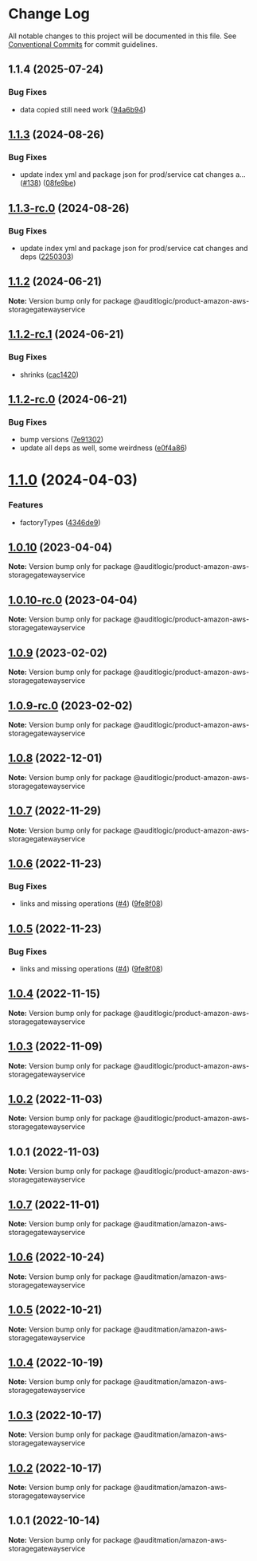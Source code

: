 # Change Log

All notable changes to this project will be documented in this file.
See [Conventional Commits](https://conventionalcommits.org) for commit guidelines.

## 1.1.4 (2025-07-24)


### Bug Fixes

* data copied still need work ([94a6b94](https://github.com/zerobias-org/product/commit/94a6b942fb0516367548599d739529536132755a))





## [1.1.3](https://github.com/auditlogic/product/compare/@auditlogic/product-amazon-aws-storagegatewayservice@1.1.2...@auditlogic/product-amazon-aws-storagegatewayservice@1.1.3) (2024-08-26)


### Bug Fixes

* update index yml and package json for prod/service cat changes a… ([#138](https://github.com/auditlogic/product/issues/138)) ([08fe9be](https://github.com/auditlogic/product/commit/08fe9beb1c8457462a19bc69caa02e6212d97e1a))





## [1.1.3-rc.0](https://github.com/auditlogic/product/compare/@auditlogic/product-amazon-aws-storagegatewayservice@1.1.2...@auditlogic/product-amazon-aws-storagegatewayservice@1.1.3-rc.0) (2024-08-26)


### Bug Fixes

* update index yml and package json for prod/service cat changes and deps ([2250303](https://github.com/auditlogic/product/commit/225030363a363608240135b7ebed386b28f01e4b))





## [1.1.2](https://github.com/auditlogic/product/compare/@auditlogic/product-amazon-aws-storagegatewayservice@1.1.2-rc.1...@auditlogic/product-amazon-aws-storagegatewayservice@1.1.2) (2024-06-21)

**Note:** Version bump only for package @auditlogic/product-amazon-aws-storagegatewayservice





## [1.1.2-rc.1](https://github.com/auditlogic/product/compare/@auditlogic/product-amazon-aws-storagegatewayservice@1.1.2-rc.0...@auditlogic/product-amazon-aws-storagegatewayservice@1.1.2-rc.1) (2024-06-21)


### Bug Fixes

* shrinks ([cac1420](https://github.com/auditlogic/product/commit/cac14200fefcd8183ab69fe89a47bd3f70f563e9))





## [1.1.2-rc.0](https://github.com/auditlogic/product/compare/@auditlogic/product-amazon-aws-storagegatewayservice@1.1.0...@auditlogic/product-amazon-aws-storagegatewayservice@1.1.2-rc.0) (2024-06-21)


### Bug Fixes

* bump versions ([7e91302](https://github.com/auditlogic/product/commit/7e913023b8b312150ed7762c32fbbe616be71de5))
* update all deps as well, some weirdness ([e0f4a86](https://github.com/auditlogic/product/commit/e0f4a864714e2d3de6bbf3da014d5312fe53be2f))





# [1.1.0](https://github.com/auditlogic/product/compare/@auditlogic/product-amazon-aws-storagegatewayservice@1.0.10...@auditlogic/product-amazon-aws-storagegatewayservice@1.1.0) (2024-04-03)


### Features

* factoryTypes ([4346de9](https://github.com/auditlogic/product/commit/4346de92693aee892fccf725338ffc7b80ab182b))





## [1.0.10](https://github.com/auditlogic/product/compare/@auditlogic/product-amazon-aws-storagegatewayservice@1.0.9...@auditlogic/product-amazon-aws-storagegatewayservice@1.0.10) (2023-04-04)

**Note:** Version bump only for package @auditlogic/product-amazon-aws-storagegatewayservice





## [1.0.10-rc.0](https://github.com/auditlogic/product/compare/@auditlogic/product-amazon-aws-storagegatewayservice@1.0.9...@auditlogic/product-amazon-aws-storagegatewayservice@1.0.10-rc.0) (2023-04-04)

**Note:** Version bump only for package @auditlogic/product-amazon-aws-storagegatewayservice





## [1.0.9](https://github.com/auditlogic/product/compare/@auditlogic/product-amazon-aws-storagegatewayservice@1.0.8...@auditlogic/product-amazon-aws-storagegatewayservice@1.0.9) (2023-02-02)

**Note:** Version bump only for package @auditlogic/product-amazon-aws-storagegatewayservice





## [1.0.9-rc.0](https://github.com/auditlogic/product/compare/@auditlogic/product-amazon-aws-storagegatewayservice@1.0.8...@auditlogic/product-amazon-aws-storagegatewayservice@1.0.9-rc.0) (2023-02-02)

**Note:** Version bump only for package @auditlogic/product-amazon-aws-storagegatewayservice





## [1.0.8](https://github.com/auditlogic/product/compare/@auditlogic/product-amazon-aws-storagegatewayservice@1.0.7...@auditlogic/product-amazon-aws-storagegatewayservice@1.0.8) (2022-12-01)

**Note:** Version bump only for package @auditlogic/product-amazon-aws-storagegatewayservice





## [1.0.7](https://github.com/auditlogic/product/compare/@auditlogic/product-amazon-aws-storagegatewayservice@1.0.6...@auditlogic/product-amazon-aws-storagegatewayservice@1.0.7) (2022-11-29)

**Note:** Version bump only for package @auditlogic/product-amazon-aws-storagegatewayservice





## [1.0.6](https://github.com/auditlogic/product/compare/@auditlogic/product-amazon-aws-storagegatewayservice@1.0.4...@auditlogic/product-amazon-aws-storagegatewayservice@1.0.6) (2022-11-23)


### Bug Fixes

* links and missing operations ([#4](https://github.com/auditlogic/product/issues/4)) ([9fe8f08](https://github.com/auditlogic/product/commit/9fe8f08fe7c57fdb79f991ac35bd6ac2e7dcad38))





## [1.0.5](https://github.com/auditlogic/product/compare/@auditlogic/product-amazon-aws-storagegatewayservice@1.0.4...@auditlogic/product-amazon-aws-storagegatewayservice@1.0.5) (2022-11-23)


### Bug Fixes

* links and missing operations ([#4](https://github.com/auditlogic/product/issues/4)) ([9fe8f08](https://github.com/auditlogic/product/commit/9fe8f08fe7c57fdb79f991ac35bd6ac2e7dcad38))





## [1.0.4](https://github.com/auditlogic/product/compare/@auditlogic/product-amazon-aws-storagegatewayservice@1.0.3...@auditlogic/product-amazon-aws-storagegatewayservice@1.0.4) (2022-11-15)

**Note:** Version bump only for package @auditlogic/product-amazon-aws-storagegatewayservice





## [1.0.3](https://github.com/auditlogic/product/compare/@auditlogic/product-amazon-aws-storagegatewayservice@1.0.2...@auditlogic/product-amazon-aws-storagegatewayservice@1.0.3) (2022-11-09)

**Note:** Version bump only for package @auditlogic/product-amazon-aws-storagegatewayservice





## [1.0.2](https://github.com/auditlogic/product/compare/@auditlogic/product-amazon-aws-storagegatewayservice@1.0.1...@auditlogic/product-amazon-aws-storagegatewayservice@1.0.2) (2022-11-03)

**Note:** Version bump only for package @auditlogic/product-amazon-aws-storagegatewayservice





## 1.0.1 (2022-11-03)

**Note:** Version bump only for package @auditlogic/product-amazon-aws-storagegatewayservice





## [1.0.7](https://github.com/auditmation/store-content/compare/@auditmation/amazon-aws-storagegatewayservice@1.0.6...@auditmation/amazon-aws-storagegatewayservice@1.0.7) (2022-11-01)

**Note:** Version bump only for package @auditmation/amazon-aws-storagegatewayservice





## [1.0.6](https://github.com/auditmation/store-content/compare/@auditmation/amazon-aws-storagegatewayservice@1.0.5...@auditmation/amazon-aws-storagegatewayservice@1.0.6) (2022-10-24)

**Note:** Version bump only for package @auditmation/amazon-aws-storagegatewayservice





## [1.0.5](https://github.com/auditmation/store-content/compare/@auditmation/amazon-aws-storagegatewayservice@1.0.4...@auditmation/amazon-aws-storagegatewayservice@1.0.5) (2022-10-21)

**Note:** Version bump only for package @auditmation/amazon-aws-storagegatewayservice





## [1.0.4](https://github.com/auditmation/store-content/compare/@auditmation/amazon-aws-storagegatewayservice@1.0.3...@auditmation/amazon-aws-storagegatewayservice@1.0.4) (2022-10-19)

**Note:** Version bump only for package @auditmation/amazon-aws-storagegatewayservice





## [1.0.3](https://github.com/auditmation/store-content/compare/@auditmation/amazon-aws-storagegatewayservice@1.0.2...@auditmation/amazon-aws-storagegatewayservice@1.0.3) (2022-10-17)

**Note:** Version bump only for package @auditmation/amazon-aws-storagegatewayservice





## [1.0.2](https://github.com/auditmation/store-content/compare/@auditmation/amazon-aws-storagegatewayservice@1.0.1...@auditmation/amazon-aws-storagegatewayservice@1.0.2) (2022-10-17)

**Note:** Version bump only for package @auditmation/amazon-aws-storagegatewayservice





## 1.0.1 (2022-10-14)

**Note:** Version bump only for package @auditmation/amazon-aws-storagegatewayservice
